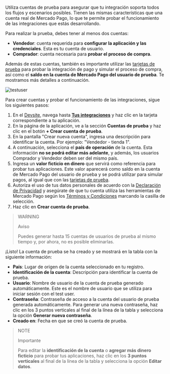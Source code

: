 Utiliza cuentas de prueba para asegurar que tu integración soporta todos los flujos y escenarios posibles. Tienen las mismas características que una cuenta real de Mercado Pago, lo que te permite probar el funcionamiento de las integraciones que estás desarrollando.

Para realizar la prueba, debes tener al menos dos cuentas:

* **Vendedor**: cuenta requerida para **configurar la aplicación y las credenciales**. Esta es tu cuenta de usuario.
* **Comprador**: cuenta necesaria para **probar el proceso de compra**.

Además de estas cuentas, también es importante utilizar las [tarjetas de prueba](/developers/es/guides/additional-content/your-integrations/test-cards) para probar la integración de pago y simular el proceso de compra, así como el **saldo en la cuenta de Mercado Pago del usuario de prueba**. Te mostramos más detalles a continuación.

![testuser](test-user/create-test-users-es.png)

Para crear cuentas y probar el funcionamiento de las integraciones, sigue los siguientes pasos:

1. En el [Devsite](/developers/pt/docs), navega hasta **[Tus integraciones](/developers/panel/app)** y haz clic en la tarjeta correspondiente a tu aplicación.
2. En la página de la aplicación, ve a la sección **Cuentas de prueba** y haz clic en el botón **+ Crear cuenta de prueba**.
3. En la pantalla "Crear nueva cuenta", ingresa una descripción para identificar la cuenta. Por ejemplo: "Vendedor - tienda 1".
4. A continuación, selecciona el **país de operación** de la cuenta. Esta información **no se podrá editar más adelante**, y además, los usuarios Comprador y Vendedor deben ser del mismo país.
5. Ingresa un **valor ficticio en dinero** que servirá como referencia para probar tus aplicaciones. Este valor aparecerá como saldo en la cuenta de Mercado Pago del usuario de prueba y se podrá utilizar para simular pagos, al igual que con las [tarjetas de prueba](/developers/es/guides/additional-content/your-integrations/test-cards).
6. Autoriza el uso de tus datos personales de acuerdo con la [Declaración de Privacidad](https://www.mercadopago.com.br/privacidade) y asegúrate de que tu cuenta utiliza las herramientas de Mercado Pago según los [Términos y Condiciones](https://www.mercadopago.com.br/developers/pt/docs/resources/legal/terms-and-conditions) marcando la casilla de selección.
7. Haz clic en **Crear cuenta de prueba**.

> WARNING
>
> Aviso
>
> Puedes generar hasta 15 cuentas de usuarios de prueba al mismo tiempo y, por ahora, no es posible eliminarlas.

¡Listo! La cuenta de prueba se ha creado y se mostrará en la tabla con la siguiente información:

* **País**: Lugar de origen de la cuenta seleccionado en tu registro.
* **Identificación de la cuenta**: Descripción para identificar la cuenta de prueba.
* **Usuario**: Nombre de usuario de la cuenta de prueba generado automáticamente. Este es el nombre de usuario que se utiliza para iniciar sesión con el test user.
* **Contraseña**: Contraseña de acceso a la cuenta del usuario de prueba generada automáticamente. Para generar una nueva contraseña, haz clic en los 3 puntos verticales al final de la línea de la tabla y selecciona la opción **Generar nueva contraseña**.
* **Creado en**: Fecha en que se creó la cuenta de prueba.

> NOTE
>
> Importante
>
> Para editar la **identificación de la cuenta** o **agregar más dinero ficticio** para probar tus aplicaciones, haz clic en los **3 puntos verticales** al final de la línea de la tabla y selecciona la opción **Editar datos**.
